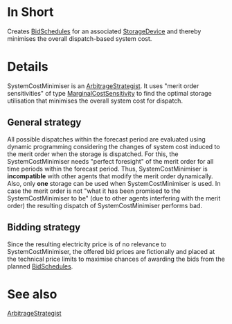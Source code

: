 # In Short

Creates [BidSchedules](./BidSchedule.md) for an associated [StorageDevice](./Device.md) and thereby minimises the overall dispatch-based system cost.

# Details

SystemCostMinimiser is an [ArbitrageStrategist](./ArbitrageStrategist.md). 
It uses "merit order sensitivities" of type [MarginalCostSensitivity](./MarginalCostSensitivity.md) to find the optimal storage utilisation that minimises the overall system cost for dispatch.

## General strategy

All possible dispatches within the forecast period are evaluated using dynamic programming  considering the changes of system cost induced to the merit order when the storage is dispatched. 
For this, the SystemCostMinimiser needs "perfect foresight" of the merit order for all time periods within the forecast period.
Thus, SystemCostMinimiser is **incompatible** with other agents that modify the merit order dynamically.
Also, only **one** storage can be used when SystemCostMinimiser is used.
In case the merit order is not "what it has been promised to the SystemCostMinimiser to be" (due to other agents interfering with the merit order) the resulting dispatch of SystemCostMinimiser performs bad.

## Bidding strategy

Since the resulting electricity price is of no relevance to SystemCostMinimiser, the offered bid prices are fictionally and placed at the technical price limits to maximise chances of awarding the bids from the planned [BidSchedules](./BidSchedule.md).

# See also

[ArbitrageStrategist](./ArbitrageStrategist.md)
